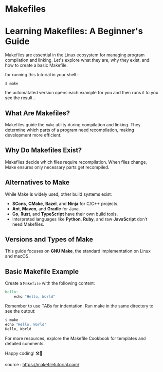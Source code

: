 # Makefiles
# Learning Makefiles: A Beginner's Guide

Makefiles are essential in the Linux ecosystem for managing program compilation and linking. Let's explore what they are, why they exist, and how to create a basic Makefile.

for running this tutorial in your shell :
```
$ make
```
the automatated version opens each example for you and then runs it to you see the result .

## What Are Makefiles?

Makefiles guide the `make` utility during compilation and linking. They determine which parts of a program need recompilation, making development more efficient.

## Why Do Makefiles Exist?

Makefiles decide which files require recompilation. When files change, Make ensures only necessary parts get recompiled.

## Alternatives to Make

While Make is widely used, other build systems exist:
- **SCons**, **CMake**, **Bazel**, and **Ninja** for C/C++ projects.
- **Ant**, **Maven**, and **Gradle** for Java.
- **Go**, **Rust**, and **TypeScript** have their own build tools.
- Interpreted languages like **Python**, **Ruby**, and raw **JavaScript** don't need Makefiles.

## Versions and Types of Make

This guide focuses on **GNU Make**, the standard implementation on Linux and macOS.

## Basic Makefile Example

Create a `Makefile` with the following content:

```makefile
hello:
    echo "Hello, World"
```

Remember to use TABs for indentation. Run make in the same directory to see the output:

```makefile
$ make
echo "Hello, World"
Hello, World
```

For more resources, explore the Makefile Cookbook for templates and detailed comments.

Happy coding! 🛠️🌟

source :
https://makefiletutorial.com/
